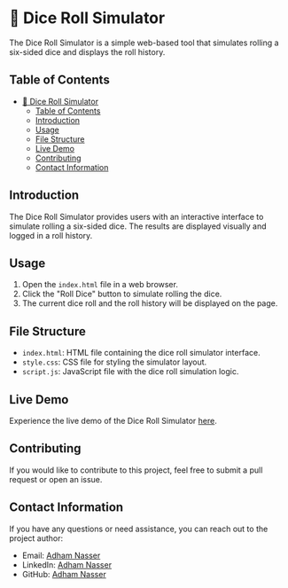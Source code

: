 # 🎲 Dice Roll Simulator

The Dice Roll Simulator is a simple web-based tool that simulates rolling a six-sided dice and displays the roll history.

## Table of Contents
- [🎲 Dice Roll Simulator](#-dice-roll-simulator)
  - [Table of Contents](#table-of-contents)
  - [Introduction](#introduction)
  - [Usage](#usage)
  - [File Structure](#file-structure)
  - [Live Demo](#live-demo)
  - [Contributing](#contributing)
  - [Contact Information](#contact-information)

## Introduction

The Dice Roll Simulator provides users with an interactive interface to simulate rolling a six-sided dice. The results are displayed visually and logged in a roll history.

## Usage

1. Open the `index.html` file in a web browser.
2. Click the "Roll Dice" button to simulate rolling the dice.
3. The current dice roll and the roll history will be displayed on the page.

## File Structure

- `index.html`: HTML file containing the dice roll simulator interface.
- `style.css`: CSS file for styling the simulator layout.
- `script.js`: JavaScript file with the dice roll simulation logic.

## Live Demo

Experience the live demo of the Dice Roll Simulator [here](#).

## Contributing

If you would like to contribute to this project, feel free to submit a pull request or open an issue.

## Contact Information

If you have any questions or need assistance, you can reach out to the project author:

- Email: [Adham Nasser](mailto:adhamxiii22@gmail.com)
- LinkedIn: [Adham Nasser](https://www.linkedin.com/in/adhamxiii/)
- GitHub: [Adham Nasser](https://github.com/Adhamxiii)